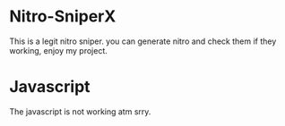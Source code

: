 # Nitro-SniperX
This is a legit nitro sniper. you can generate nitro and check them if they working, enjoy my project.


# Javascript
The javascript is not working atm srry.
